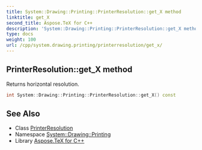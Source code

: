 ```yaml
---
title: System::Drawing::Printing::PrinterResolution::get_X method
linktitle: get_X
second_title: Aspose.TeX for C++
description: 'System::Drawing::Printing::PrinterResolution::get_X method. Returns horizontal resolution in C++.'
type: docs
weight: 100
url: /cpp/system.drawing.printing/printerresolution/get_x/
---
```

## PrinterResolution::get_X method


Returns horizontal resolution.

```cpp
int System::Drawing::Printing::PrinterResolution::get_X() const
```

## See Also

* Class [PrinterResolution](../)
* Namespace [System::Drawing::Printing](../../)
* Library [Aspose.TeX for C++](../../../)
